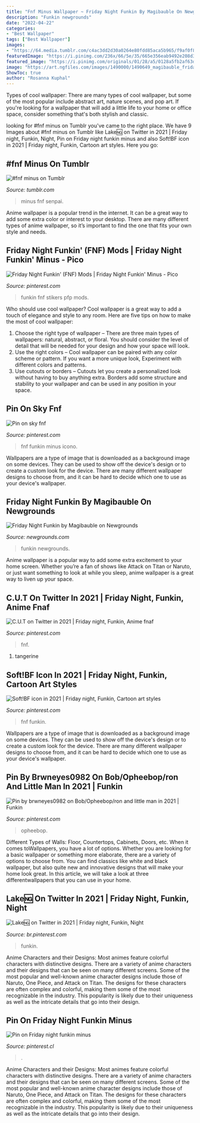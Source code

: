```yaml
---
title: "Fnf Minus Wallpaper ~ Friday Night Funkin By Magibauble On Newgrounds"
description: "Funkin newgrounds"
date: "2022-04-22"
categories:
- "Best Wallpaper"
tags: ["Best Wallpaper"]
images:
- "https://64.media.tumblr.com/c4ac3dd2d30a0264e80fdd85aca5b965/f9af0f8f1f29c6e8-aa/s540x810/f8cd591264959dea390b7f0864bc04483d0827ae.png"
featuredImage: "https://i.pinimg.com/236x/66/5e/35/665e356eab9492e208d3ce9f6e92ba7d.jpg?nii=t"
featured_image: "https://i.pinimg.com/originals/01/28/a5/0128a5fb2af63d21a62e80b22f91fea5.jpg"
image: "https://art.ngfiles.com/images/1490000/1490649_magibauble_friday-night-funkin.png?f1604396748"
ShowToc: true
author: "Rosanna Kuphal"
---
```



Types of cool wallpaper:
There are many types of cool wallpaper, but some of the most popular include abstract art, nature scenes, and pop art. If you're looking for a wallpaper that will add a little life to your home or office space, consider something that's both stylish and classic.

	

		
looking for #fnf minus on Tumblr you've came to the right place. We have 9 Images about #fnf minus on Tumblr like Lake🆖 on Twitter in 2021 | Friday night, Funkin, Night, Pin on Friday night funkin minus and also Soft!BF icon in 2021 | Friday night, Funkin, Cartoon art styles. Here you go:
		
    
## #fnf Minus On Tumblr

<img loading=lazy src="https://64.media.tumblr.com/c4ac3dd2d30a0264e80fdd85aca5b965/f9af0f8f1f29c6e8-aa/s540x810/f8cd591264959dea390b7f0864bc04483d0827ae.png" onerror="this.onerror=null;this.src='https://tse2.mm.bing.net/th?id=OIP.91zMdFCCxlO0wrVSAudYdQHaHa&amp;pid=15.1';" alt="#fnf minus on Tumblr">

_Source: tumblr.com_

>minus fnf senpai. 

	

Anime wallpaper is a popular trend in the internet. It can be a great way to add some extra color or interest to your desktop. There are many different types of anime wallpaper, so it’s important to find the one that fits your own style and needs.

    
## Friday Night Funkin&#039; (FNF) Mods | Friday Night Funkin&#039; Minus - Pico

<img loading=lazy src="https://i.pinimg.com/236x/24/cc/f0/24ccf04013861c480500dd44c1378299.jpg?nii=t" onerror="this.onerror=null;this.src='https://tse3.mm.bing.net/th?id=OIP.RxKEM5kG8Lvyy1IbGQZt3gAAAA&amp;pid=15.1';" alt="Friday Night Funkin&#039; (FNF) Mods | Friday Night Funkin&#039; Minus - Pico">

_Source: pinterest.com_

>funkin fnf stikers pfp mods. 

	

Who should use cool wallpaper?
Cool wallpaper is a great way to add a touch of elegance and style to any room. Here are five tips on how to make the most of cool wallpaper: 
1) Choose the right type of wallpaper – There are three main types of wallpapers: natural, abstract, or floral. You should consider the level of detail that will be needed for your design and how your space will look. 
2) Use the right colors – Cool wallpaper can be paired with any color scheme or pattern. If you want a more unique look, Experiment with different colors and patterns. 
3) Use cutouts or borders – Cutouts let you create a personalized look without having to buy anything extra. Borders add some structure and stability to your wallpaper and can be used in any position in your space.

    
## Pin On Sky Fnf

<img loading=lazy src="https://i.pinimg.com/236x/66/5e/35/665e356eab9492e208d3ce9f6e92ba7d.jpg?nii=t" onerror="this.onerror=null;this.src='https://tse3.mm.bing.net/th?id=OIP.sVCpzG_NtNJJTawKvAJT5gAAAA&amp;pid=15.1';" alt="Pin on sky fnf">

_Source: pinterest.com_

>fnf funkin minus icono. 

	

Wallpapers are a type of image that is downloaded as a background image on some devices. They can be used to show off the device's design or to create a custom look for the device. There are many different wallpaper designs to choose from, and it can be hard to decide which one to use as your device's wallpaper.

    
## Friday Night Funkin By Magibauble On Newgrounds

<img loading=lazy src="https://art.ngfiles.com/images/1490000/1490649_magibauble_friday-night-funkin.png?f1604396748" onerror="this.onerror=null;this.src='https://tse1.mm.bing.net/th?id=OIP.x46GGJJkdbygITKseVbnNwHaFe&amp;pid=15.1';" alt="Friday Night Funkin by Magibauble on Newgrounds">

_Source: newgrounds.com_

>funkin newgrounds. 

	

Anime wallpaper is a popular way to add some extra excitement to your home screen. Whether you’re a fan of shows like Attack on Titan or Naruto, or just want something to look at while you sleep, anime wallpaper is a great way to liven up your space.

    
## C.U.T On Twitter In 2021 | Friday Night, Funkin, Anime Fnaf

<img loading=lazy src="https://i.pinimg.com/originals/01/28/a5/0128a5fb2af63d21a62e80b22f91fea5.jpg" onerror="this.onerror=null;this.src='https://tse3.mm.bing.net/th?id=OIP.C3eS0cmgLfEfyOIoqzdszwHaIV&amp;pid=15.1';" alt="C.U.T on Twitter in 2021 | Friday night, Funkin, Anime fnaf">

_Source: pinterest.com_

>fnf. 

	

1. tangerine 

    
## Soft!BF Icon In 2021 | Friday Night, Funkin, Cartoon Art Styles

<img loading=lazy src="https://i.pinimg.com/736x/c6/10/f0/c610f0adae2e61faab87412664aad50b.jpg" onerror="this.onerror=null;this.src='https://tse1.mm.bing.net/th?id=OIP.3XxBP7OvBVBFZX1U-tW4iwAAAA&amp;pid=15.1';" alt="Soft!BF icon in 2021 | Friday night, Funkin, Cartoon art styles">

_Source: pinterest.com_

>fnf funkin. 

	

Wallpapers are a type of image that is downloaded as a background image on some devices. They can be used to show off the device's design or to create a custom look for the device. There are many different wallpaper designs to choose from, and it can be hard to decide which one to use as your device's wallpaper.

    
## Pin By Brwneyes0982 On Bob/Opheebop/ron And Little Man In 2021 | Funkin

<img loading=lazy src="https://i.pinimg.com/236x/95/d7/9d/95d79da7960970900d26e76eb4eac1b8.jpg?nii=t" onerror="this.onerror=null;this.src='https://tse3.mm.bing.net/th?id=OIP.AXGY5YuqJjaxvB1enyol6gAAAA&amp;pid=15.1';" alt="Pin by brwneyes0982 on Bob/Opheebop/ron and little man in 2021 | Funkin">

_Source: pinterest.com_

>opheebop. 

	

Different Types of Walls: Floor, Countertops, Cabinets, Doors, etc.
When it comes toWallpapers, you have a lot of options. Whether you are looking for a basic wallpaper or something more elaborate, there are a variety of options to choose from. You can find classics like white and black wallpaper, but also quite new and innovative designs that will make your home look great. In this article, we will take a look at three differentwallpapers that you can use in your home.

    
## Lake🆖 On Twitter In 2021 | Friday Night, Funkin, Night

<img loading=lazy src="https://i.pinimg.com/originals/50/8f/f5/508ff51f6d2616dbb8213bd177b64421.png" onerror="this.onerror=null;this.src='https://tse4.mm.bing.net/th?id=OIP.UI4R95X2PDKh3vkiSDBDTAHaGA&amp;pid=15.1';" alt="Lake🆖 on Twitter in 2021 | Friday night, Funkin, Night">

_Source: br.pinterest.com_

>funkin. 

	

Anime Characters and their Designs: Most animes feature colorful characters with distinctive designs.
There are a variety of anime characters and their designs that can be seen on many different screens. Some of the most popular and well-known anime character designs include those of Naruto, One Piece, and Attack on Titan. The designs for these characters are often complex and colorful, making them some of the most recognizable in the industry. This popularity is likely due to their uniqueness as well as the intricate details that go into their design.

    
## Pin On Friday Night Funkin Minus

<img loading=lazy src="https://i.pinimg.com/736x/d4/07/bf/d407bfc22de4206942c45497d83abcdb.jpg" onerror="this.onerror=null;this.src='https://tse3.mm.bing.net/th?id=OIP.2rCHPIdhY9MS1oaQcEELkQHaGz&amp;pid=15.1';" alt="Pin on Friday night funkin minus">

_Source: pinterest.cl_

>. 

	

Anime Characters and their Designs: Most animes feature colorful characters with distinctive designs.
There are a variety of anime characters and their designs that can be seen on many different screens. Some of the most popular and well-known anime character designs include those of Naruto, One Piece, and Attack on Titan. The designs for these characters are often complex and colorful, making them some of the most recognizable in the industry. This popularity is likely due to their uniqueness as well as the intricate details that go into their design.

